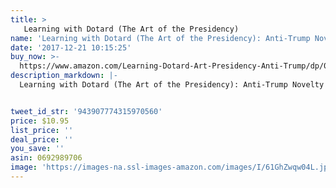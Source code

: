 ```yaml
---
title: >
   Learning with Dotard (The Art of the Presidency)
name: 'Learning with Dotard (The Art of the Presidency): Anti-Trump Novelty Gift'
date: '2017-12-21 10:15:25'
buy_now: >-
  https://www.amazon.com/Learning-Dotard-Art-Presidency-Anti-Trump/dp/0692989706?SubscriptionId=AKIAIA5RBQIWQVTCUEUQ&tag=giftideaninja-20&linkCode=xm2&camp=2025&creative=165953&creativeASIN=0692989706
description_markdown: |-
  Learning with Dotard (The Art of the Presidency): Anti-Trump Novelty Gift


tweet_id_str: '943907774315970560'
price: $10.95
list_price: ''
deal_price: ''
you_save: ''
asin: 0692989706
image: 'https://images-na.ssl-images-amazon.com/images/I/61GhZwqw04L.jpg'
---
```


